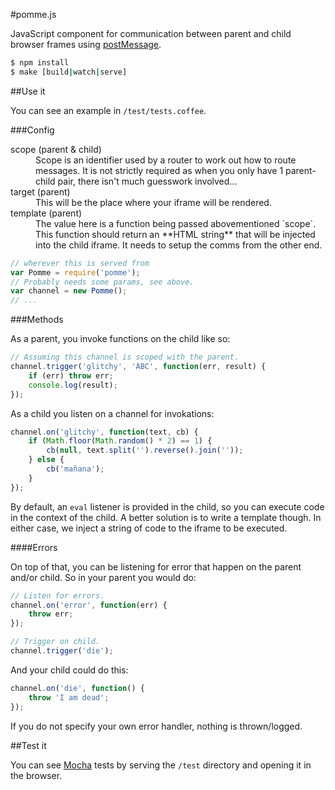 #pomme.js

JavaScript component for communication between parent and child browser frames using [postMessage](http://devdocs.io/dom/window.postmessage).

```bash
$ npm install
$ make [build|watch|serve]
```

##Use it

You can see an example in `/test/tests.coffee`.

###Config

<dl>
  <dt>scope (parent & child)</dt>
  <dd>Scope is an identifier used by a router to work out how to route messages. It is not strictly required as when you only have 1 parent-child pair, there isn't much guesswork involved...</dd>

  <dt>target (parent)</dt>
  <dd>This will be the place where your iframe will be rendered.</dd>

  <dt>template (parent)</dt>
  <dd>The value here is a function being passed abovementioned `scope`. This function should return an **HTML string** that will be injected into the child iframe. It needs to setup the comms from the other end.</dd>
</dl>

```javascript
// wherever this is served from
var Pomme = require('pomme');
// Probably needs some params, see above.
var channel = new Pomme();
// ...
```

###Methods

As a parent, you invoke functions on the child like so:

```javascript
// Assuming this channel is scoped with the parent.
channel.trigger('glitchy', 'ABC', function(err, result) {
    if (err) throw err;
    console.log(result);
});
```

As a child you listen on a channel for invokations:

```javascript
channel.on('glitchy', function(text, cb) {
    if (Math.floor(Math.random() * 2) == 1) {
        cb(null, text.split('').reverse().join(''));
    } else {
        cb('mañana');
    }
});
```

By default, an `eval` listener is provided in the child, so you can execute code in the context of the child. A better solution is to write a template though. In either case, we inject a string of code to the iframe to be executed.

####Errors

On top of that, you can be listening for error that happen on the parent and/or child. So in your parent you would do:

```javascript
// Listen for errors.
channel.on('error', function(err) {
    throw err;
});

// Trigger on child.
channel.trigger('die');
```

And your child could do this:

```javascript
channel.on('die', function() {
    throw 'I am dead';
});
```

If you do not specify your own error handler, nothing is thrown/logged.

##Test it

You can see [Mocha](http://visionmedia.github.io/mocha/) tests by serving the `/test` directory and opening it in the browser.
